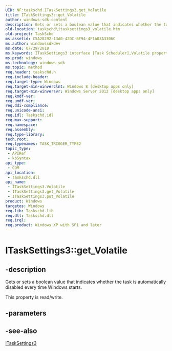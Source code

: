 ```yaml
---
UID: NF:taskschd.ITaskSettings3.get_Volatile
title: ITaskSettings3::get_Volatile
author: windows-sdk-content
description: Gets or sets a boolean value that indicates whether the task is automatically disabled every time Windows starts.
old-location: taskschd\itasksettings3_volatile.htm
old-project: TaskSchd
ms.assetid: C5A28292-13A0-42DC-BF94-4F1A03A3306C
ms.author: windowssdkdev
ms.date: 07/29/2018
ms.keywords: ITaskSettings3 interface [Task Scheduler],Volatile property, ITaskSettings3.Volatile, ITaskSettings3.get_Volatile, ITaskSettings3::Volatile, ITaskSettings3::get_Volatile, ITaskSettings3::put_Volatile, Volatile property [Task Scheduler], Volatile property [Task Scheduler],ITaskSettings3 interface, get_Volatile, taskschd.itasksettings3_volatile, taskschd/ITaskSettings3::Volatile, taskschd/ITaskSettings3::get_Volatile, taskschd/ITaskSettings3::put_Volatile
ms.prod: windows
ms.technology: windows-sdk
ms.topic: method
req.header: taskschd.h
req.include-header: 
req.target-type: Windows
req.target-min-winverclnt: Windows 8 [desktop apps only]
req.target-min-winversvr: Windows Server 2012 [desktop apps only]
req.kmdf-ver: 
req.umdf-ver: 
req.ddi-compliance: 
req.unicode-ansi: 
req.idl: Taskschd.idl
req.max-support: 
req.namespace: 
req.assembly: 
req.type-library: 
tech.root: 
req.typenames: TASK_TRIGGER_TYPE2
topic_type:
 - APIRef
 - kbSyntax
api_type:
 - COM
api_location:
 - Taskschd.dll
api_name:
 - ITaskSettings3.Volatile
 - ITaskSettings3.get_Volatile
 - ITaskSettings3.put_Volatile
product: Windows
targetos: Windows
req.lib: Taskschd.lib
req.dll: Taskschd.dll
req.irql: 
req.product: Windows XP with SP1 and later
---
```


# ITaskSettings3::get_Volatile


## -description


Gets or sets a boolean value that indicates whether the task is automatically disabled every time Windows starts.

This property is read/write.


## -parameters


## -see-also




<a href="https://msdn.microsoft.com/B0315585-A41C-423C-A059-14C2F04F6652">ITaskSettings3</a>
 

 

